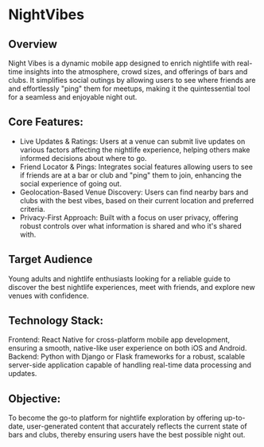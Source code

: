 # NightVibes

## Overview 
Night Vibes is a dynamic mobile app designed to enrich nightlife with real-time insights into the atmosphere, crowd sizes, and offerings of bars and clubs. It simplifies social outings by allowing users to see where friends are and effortlessly "ping" them for meetups, making it the quintessential tool for a seamless and enjoyable night out.

## Core Features:
- Live Updates & Ratings: Users at a venue can submit live updates on various factors affecting the nightlife experience, helping others make informed decisions about where to go.
- Friend Locator & Pings: Integrates social features allowing users to see if friends are at a bar or club and "ping" them to join, enhancing the social experience of going out.
- Geolocation-Based Venue Discovery: Users can find nearby bars and clubs with the best vibes, based on their current location and preferred criteria.
- Privacy-First Approach: Built with a focus on user privacy, offering robust controls over what information is shared and who it's shared with.

## Target Audience
Young adults and nightlife enthusiasts looking for a reliable guide to discover the best nightlife experiences, meet with friends, and explore new venues with confidence.

## Technology Stack:
Frontend: React Native for cross-platform mobile app development, ensuring a smooth, native-like user experience on both iOS and Android.
Backend: Python with Django or Flask frameworks for a robust, scalable server-side application capable of handling real-time data processing and updates.

## Objective: 
To become the go-to platform for nightlife exploration by offering up-to-date, user-generated content that accurately reflects the current state of bars and clubs, thereby ensuring users have the best possible night out.
